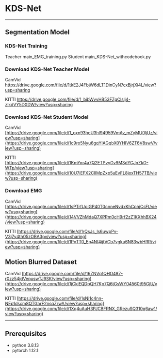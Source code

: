 # KDS-Net 
-----------------------------------------------------------------------------------------------------------------------------


## Segmentation Model

### KDS-Net Training
Teacher     main_EMG_training.py
Student     main_KDS-Net_withcodebook.py

### Download KDS-Net Teacher Model

CamVid      https://drive.google.com/file/d/1tkE2J4FbjW6dLT1DinCyN7cxBjrjXi4L/view?usp=sharing

KITTI       https://drive.google.com/file/d/1_bibWvvHB53FZgClslj4-zlkdVY5DXDW/view?usp=sharing


### Download KDS-Net Student Model

CamVid      [https://drive.google.com/file/d/1_oxn93heU3hI94959VmAv_mZyMU0ljUz/view?usp=sharing](https://drive.google.com/file/d/1c9ro5Nyu6gqYIAGqbX0YHIV6ZT6V8swV/view?usp=sharing)

KITTI       [https://drive.google.com/file/d/1KmYqr4a7Q2ETPvyGv9M3dYCJnZkO-WTp/view?usp=sharing](https://drive.google.com/file/d/10U7iEFX2ClIMpZxp5uEvFL8joxTH57TB/view?usp=sharing)



### Download EMG

CamVid	    [https://drive.google.com/file/d/1sPTrfUpIGP40T0cnneNydxKhCphjCsFt/view?usp=sharing](https://drive.google.com/file/d/14VVZhMdaQ7XPPm0cH9rf2zZ1KXhhBX24/view?usp=sharing)

KITTI	 [https://drive.google.com/file/d/1rQsJs_ls6uwpPv-V3j7y4th05zOBA3pv/view?usp=sharing](https://drive.google.com/file/d/1PvTT0_Ep4Nf4ijtVCb7vgku6N83wbHRR/view?usp=sharing)



## Motion Blurred Dataset

CamVid      [https://drive.google.com/file/d/16ZNVp1QHO487-r0zz54jdVepuswTJ9SK/view?usp=sharing](https://drive.google.com/file/d/1jCkiEQDpQH7Kp7Q6tGsWY04560t95GjU/view?usp=sharing)

KITTI       [https://drive.google.com/file/d/1sNi1c4nn-NEp1dscm8QTGarF2nsqZrwA/view?usp=sharing](https://drive.google.com/file/d/1Xq4uAuH3PJCBFRNX_GRezuSQ310q6aw1/view?usp=sharing)

-----------------------------------------------------------------------------------------------------------------------------

## Prerequisites

- python 3.8.13 
- pytorch 1.12.1
